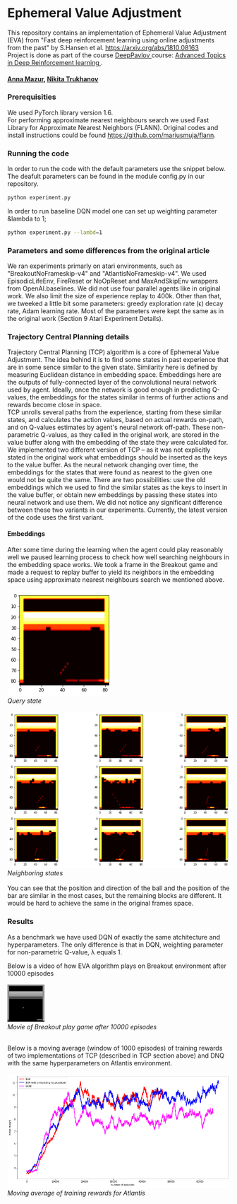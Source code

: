 # Ephemeral Value Adjustment

This repository contains an implementation of Ephemeral Value Adjustment (EVA) from "Fast deep reinforcement learning using online adjustments from the past" by S.Hansen et al. https://arxiv.org/abs/1810.08163 </br>
Project is done as part of the course <a href="http://deeppavlov.ai">DeepPavlov </a> course: <a href="http://deeppavlov.ai/rl_course_2020"> Advanced Topics in Deep Reinforcement learning </a>. 

#### <a href="https://github.com/amfolity/">Anna Mazur</a>, <a href="https://github.com/darthrevenge">Nikita Trukhanov</a>

### Prerequisities
We used PyTorch library version 1.6.</br>
For performing approximate nearest neighbours search we used Fast Library for Approximate Nearest Neighbors (FLANN).
Original codes and install instructions could be found https://github.com/mariusmuja/flann.

### Running the code

In order to run the code with the default parameters use the snippet below. The deafult parameters can be found in the module config.py in our repository.

```sh
python experiment.py
```

In order to run baseline DQN model one can set up weighting parameter &lambda to 1;

```sh
python experiment.py --lambd=1
```

### Parameters and some differences from the original article
We ran experiments primarly on atari environments, such as "BreakoutNoFrameskip-v4" and "AtlantisNoFrameskip-v4". We used EpisodicLifeEnv, FireReset or NoOpReset and MaxAndSkipEnv wrappers from OpenAI.baselines. We did not use four parallel agents like in original work. We also limit the size of experience replay to 400k. Other than that, we tweeked a little bit some parameters: greedy exploration rate (&varepsilon;) decay rate, Adam learning rate. Most of the parameters were kept the same as in the original work (Section 9 Atari Experiment Details).</br>
### Trajectory Central Planning details
Trajectory Central Planning (TCP) algorithm is a core of Ephemeral Value Adjustment. The idea behind it is to find some states in past experience that are in some sence similar to the given state. Similarity here is defined by measuring Euclidean distance in embedding space. Embeddings here are the outputs of fully-connected layer of the convolutional neural network used by agent. Ideally, once the network is good enough in predicting Q-values, the embeddings for the states similar in terms of further actions and rewards become close in space.</br>
TCP unrolls several paths from the experience, starting from these similar states, and calculates the action values, based on actual rewards on-path, and on Q-values estimates by agent's neural network off-path. These non-parametric Q-values, as they called in the original work, are stored in the value buffer along with the embedding of the state they were calculated for.</br>
We implemented two different version of TCP &ndash; as it was not explicitly stated in the original work what embeddings should be inserted as the keys to the value buffer. As the neural network changing over time, the embeddings for the states that were found as nearest to the given one would not be quite the same. There are two possibilities: use the old embeddings which we used to find the similar states as the keys to insert in the value buffer, or obtain new embeddings by passing these states into neural network and use them. We did not notice any significant difference between these two variants in our experiments. Currently, the latest version of the code uses the first variant.
#### Embeddings
After some time during the learning when the agent could play reasonably well we paused learning process to check how well searching neighbours in the embedding space works.
We took a frame in the Breakout game and made a request to replay buffer to yield its neighbors in the embedding space using approximate nearest neighbours search we mentioned above.</br></br>
![query state](pictures/state_breakout.png)
</br>*Query state* </br></br>
![neighboring states](pictures/neighbors_breakout.png)
</br>*Neighboring states* </br></br>
You can see that the position and direction of the ball and the position of the bar are similar in the most cases, but the remaining blocks are different. It would be hard to achieve the same in the original frames space.


### Results
As a benchmark we have used DQN of exactly the same atchitecture and hyperparameters. The only difference is that in DQN, weighting parameter for non-parametric Q-value, &lambda; equals 1. </br>

Below is a video of how EVA algorithm plays on Breakout environment after 10000 episodes </br></br>
![movie breakout](pictures/movie-10000.gif)
</br>*Movie of Breakout play game after 10000 episodes* </br></br>
 
Below is a moving average (window of 1000 episodes) of training rewards of two implementations of TCP (described in TCP section above) and DNQ with the same hyperparameters on Atlantis environment.</br></br>
![atlantis rewards](pictures/atlantis.png)
</br>*Moving average of training rewards for Atlantis* </br></br>
